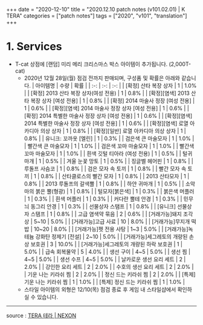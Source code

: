 +++
date = "2020-12-10"
title = "2020.12.10 patch notes (v101.02.01) | K TERA"
categories = ["patch notes"]
tags = ["2020", "v101", "translation"]
+++

# 1. Services
- T-cat 상점에 [랜덤] 미리 메리 크리스마스 박스 아이템이 추가됩니다. (2,000T-cat)
  - 2020년 12월 28일(월) 점검 전까지 판매되며, 구성품 및 확률은 아래와 같습니다.
| 아이템명 | 수량 | 확률 |
| :-: | :-: | :-: |
| [확정] 산타 복장 상자 | 1 | 1.0% |
| [확정] 2013 산타 복장 상자(여성 전용) | 1 | 0.8% |
| [확정][염색] 2013 산타 복장 상자 [여성 전용] | 1 | 0.8% |
| [확정] 2014 마술사 정장 [여성 전용] | 1 | 0.6% |
| [확정][염색] 2014 마술사 정장 상자 [여성 전용] | 1 | 0.6% |
| [확정] 2014 특별한 마술사 정장 상자 [여성 전용] | 1 | 0.6% |
| [확정][염색] 2014 특별한 마술사 정장 상자 [여성 전용] | 1 | 0.6% |
| [확정][염색] 로열 아카디아 의상 상자 | 1 | 0.8% |
| [확정][일반] 로열 아카디아 의상 상자 | 1 | 0.8% |
| 유니크: 꼬까옷 [엘린] | 1 | 0.3% |
| 검은색 큰 마술모자 | 1 | 1.0% |
| 빨간색 큰 마술모자 | 1 | 1.0% |
| 검은색 꼬마 마술모자 | 1 | 1.0% |
| 빨간색 꼬마 마술모자 | 1 | 1.0% |
| 흰색 깃털 티아라 (여성 전용) | 1 | 0.5% |
| 털귀마개 | 1 | 0.5% |
| 겨울 눈꽃 망토 | 1 | 0.5% |
| 징글벨 헤어핀 | 1 | 0.8% |
| 루돌프 사슴코 | 1 | 0.8% |
| 검은 모자 속 토끼 | 1 | 0.8% |
| 빨간 모자 속 토끼 | 1 | 0.8% |
| 산타클로스의 빨간 모자 | 1 | 0.8% |
| 2013 산타모자 | 1 | 0.8% |
| 2013 루돌프의 갈색뿔 | 1 | 0.8% |
| 하얀 귀마개 | 1 | 0.5% |
| 소악마의 붉은 뿔(형광) | 1 | 0.8% |
| 털모자[붉은색] | 1 | 0.3% |
| 붉은색 머플러 | 1 | 0.3% |
| 흰색 머플러 | 1 | 0.3% |
| 커다란 뿔테 안경 | 1 | 0.3% |
| 민무늬 동그리 안경 | 1 | 0.3% |
| 선물상자 스탬프 | 1 | 0.8% |
| [유니크] 선물상자 스탬프 | 1 | 0.8% |
| 고급 염색약 묶음 | 2 | 0.6% |
| [거래가능]돼지 조각상 | 5~10 | 5.0% |
| [거래가능]고급 사료 | 10 | 8.0% |
| [거래가능]무지개 떡밥 | 10~20 | 8.0% |
| [거래가능]펫 전용 사탕 | 1~3 | 5.0% |
| [거래가능]녹테늄 강화탄 정제기 [전설] | 2~10 | 5.0% |
| [거래가능]세그레토의 개량된 손상 보호권 | 3 | 10.0% |
| [거래가능]세그레토의 개량된 하락 보호권 | 1 | 5.0% |
| 급속 회복물약 | 5 | 4.0% |
| 생선 구이 | 4~5 | 5.0% |
| 생선 찜 | 4~5 | 5.0% |
| 생선 수프 | 4~5 | 5.0% |
| 날카로운 생선 요리 세트 | 2 | 2.0% |
| 강인한 요리 세트 | 2 | 2.0% |
| 수호의 생선 요리 세트 | 2 | 2.0% |
| 기운 나는 키라쉬 찜 | 2 | 2.0% |
| 정신 드는 키라쉬 찜 | 2 | 2.0% |
| [특제] 기운 나는 키라쉬 찜 | 1 | 1.0% |
| [특제] 정신 드는 키라쉬 찜 | 1 | 1.0% |
  - 스타일 아이템의 외형은 12/10(목) 점검 종료 후 게임 내 스타일샵에서 확인하실 수 있습니다.

----

source : [TERA 테라 | NEXON](http://tera.nexon.com/news/update/view.aspx?n4articlesn=459)
